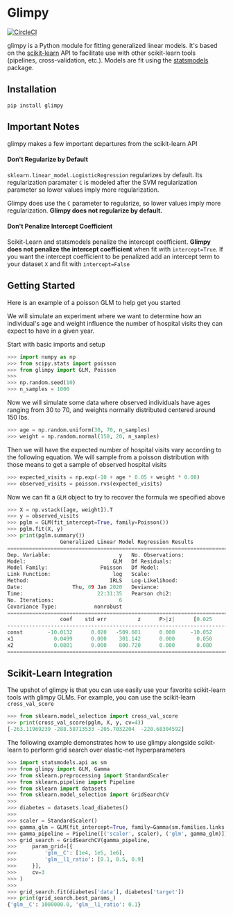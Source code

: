 # Glimpy
[![CircleCI](https://circleci.com/gh/KSafran/glimpy.svg?style=svg)](https://circleci.com/gh/KSafran/glimpy)  

glimpy is a Python module for fitting generalized linear models. It's based on the [scikit-learn](https://scikit-learn.org/stable/index.html) API to facilitate use with other scikit-learn tools (pipelines, cross-validation, etc.). Models are fit using the [statsmodels](https://www.statsmodels.org/stable/glm.html) package.

## Installation
`pip install glimpy`

## Important Notes
glimpy makes a few important departures from the scikit-learn API 

#### Don't Regularize by Default
`sklearn.linear_model.LogisticRegression` regularizes by default. Its 
regularization paramater `C` is modeled after the SVM regularization parameter 
so lower values imply more regularization. 

Glimpy does use the `C` parameter to regularize, so lower values imply
more regularization.
**Glimpy does not regularize by default.**

#### Don't Penalize Intercept Coefficient
Scikit-Learn and statsmodels penalize the intercept coefficient. **Glimpy does not penalize the intercept coefficient** when fit with `intercept=True`. If you want the intercept coefficient to be penalized add an intercept term to your dataset `X` and fit with `intercept=False`

## Getting Started
Here is an example of a poisson GLM to help get you started

We will simulate an experiment where we want to determine how an individual's age and weight influence the number of hospital visits they can expect to have in a given year.  

Start with basic imports and setup 
```python
>>> import numpy as np
>>> from scipy.stats import poisson
>>> from glimpy import GLM, Poisson
>>>
>>> np.random.seed(10)
>>> n_samples = 1000
```
  
Now we will simulate some data where observed individuals have ages ranging from 30 to 70, and weights normally distributed centered around 150 lbs.
```python  
>>> age = np.random.uniform(30, 70, n_samples)
>>> weight = np.random.normal(150, 20, n_samples)
```
  
Then we will have the expected number of hospital visits vary according to the following equation. We will sample from a poisson distribution with those means to get a sample of observed hospital visits
```python
>>> expected_visits = np.exp(-10 + age * 0.05 + weight * 0.08)
>>> observed_visits = poisson.rvs(expected_visits)
```
  
Now we can fit a `GLM` object to try to recover the formula we specified above
```python
>>> X = np.vstack([age, weight]).T
>>> y = observed_visits
>>> pglm = GLM(fit_intercept=True, family=Poisson())
>>> pglm.fit(X, y)
>>> print(pglm.summary())
                 Generalized Linear Model Regression Results
==============================================================================
Dep. Variable:                      y   No. Observations:                 1000
Model:                            GLM   Df Residuals:                      997
Model Family:                 Poisson   Df Model:                            2
Link Function:                    log   Scale:                          1.0000
Method:                          IRLS   Log-Likelihood:                -3619.1
Date:                Thu, 09 Jan 2020   Deviance:                       967.43
Time:                        22:31:35   Pearson chi2:                     961.
No. Iterations:                     6
Covariance Type:            nonrobust
==============================================================================
                 coef    std err          z      P>|z|      [0.025      0.975]
------------------------------------------------------------------------------
const        -10.0132      0.020   -509.601      0.000     -10.052      -9.975
x1             0.0499      0.000    301.142      0.000       0.050       0.050
x2             0.0801      0.000    800.720      0.000       0.080       0.080
==============================================================================
```

## Scikit-Learn Integration
The upshot of glimpy is that you can use easily use your favorite scikit-learn tools with glimpy GLMs. For example, you can use the scikit-learn `cross_val_score`
```python
>>> from sklearn.model_selection import cross_val_score
>>> print(cross_val_score(pglm, X, y, cv=4))
[-263.11969239 -288.58713533 -205.7032204  -220.68304592]
```
  
The following example demonstrates how to use glimpy alongside scikit-learn to perform grid search over elastic-net hyperparameters

```python
>>> import statsmodels.api as sm
>>> from glimpy import GLM, Gamma
>>> from sklearn.preprocessing import StandardScaler
>>> from sklearn.pipeline import Pipeline
>>> from sklearn import datasets
>>> from sklearn.model_selection import GridSearchCV
>>> 
>>> diabetes = datasets.load_diabetes()
>>> 
>>> scaler = StandardScaler()
>>> gamma_glm = GLM(fit_intercept=True, family=Gamma(sm.families.links.log()), penalty='elasticnet')
>>> gamma_pipeline = Pipeline([('scaler', scaler), ('glm', gamma_glm)])
>>> grid_search = GridSearchCV(gamma_pipeline,
>>>     param_grid=[{
>>>         'glm__C': [1e4, 1e5, 1e6],
>>>         'glm__l1_ratio': [0.1, 0.5, 0.9]
>>>     }],
>>>     cv=3
>>> )
>>> 
>>> grid_search.fit(diabetes['data'], diabetes['target'])
>>> print(grid_search.best_params_)
{'glm__C': 1000000.0, 'glm__l1_ratio': 0.1}
```
